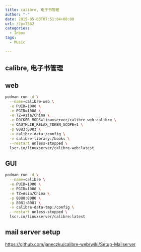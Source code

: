 ```yaml
---
title: calibre, 电子书管理
author: "-"
date: 2015-05-03T07:51:04+00:00
url: /?p=7582
categories:
  - Inbox
tags:
  - Music

---
```

## calibre, 电子书管理

## web

```bash
podman run -d \
  --name=calibre-web \
  -e PUID=1000 \
  -e PGID=1000 \
  -e TZ=Asia/China \
  -e DOCKER_MODS=linuxserver/calibre-web:calibre \
  -e OAUTHLIB_RELAX_TOKEN_SCOPE=1 \
  -p 8083:8083 \
  -v calibre-data:/config \
  -v calibre-library:/books \
  --restart unless-stopped \
  lscr.io/linuxserver/calibre-web:latest
```

## GUI

```bash
podman run -d \
  --name=calibre \
  -e PUID=1000 \
  -e PGID=1000 \
  -e TZ=Asia/China \
  -p 8080:8080 \
  -p 8081:8081 \
  -v calibre-data-tmp:/config \
  --restart unless-stopped \
  lscr.io/linuxserver/calibre:latest

```

## mail server setup

<https://github.com/janeczku/calibre-web/wiki/Setup-Mailserver>
